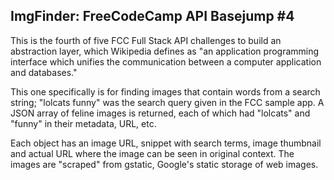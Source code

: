 ## ImgFinder: FreeCodeCamp API Basejump #4

This is the fourth of five FCC Full Stack API challenges to build an abstraction layer, which Wikipedia defines as "an application programming interface which unifies the communication between a computer application and databases."

This one specifically is for finding images that contain words from a search string; "lolcats funny" was the search query given in the FCC sample app. A JSON array of feline images is returned, each of which had "lolcats" and "funny" in their metadata, URL, etc.

Each object has an image URL, snippet with search terms, image thumbnail and actual URL where the image can be seen in original context. The images are "scraped" from gstatic, Google's static storage of web images.

